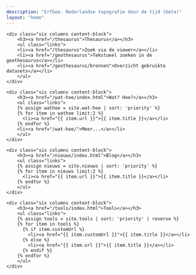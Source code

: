 ```yaml
---
description: "ErfGeo. Nederlandse topografie door de tijd (beta)"
layout: "home"
---
```


<div class="row-flex">

	<div class="six columns content-block">
		<h3><a href="/thesaurus">Thesaurus</a></h3>
		<ul class="links">
		<li><a href="/thesaurus">Zoek via de viewer</a></li>
		<li><a href="/geothesaurus">Tekstueel zoeken in de geothesaurus</a></li>
		<li><a href="/geothesaurus/bronnen">Overzicht gebruikte datasets</a></li>
		</ul>
	</div>

	<div class="six columns content-block">
		<h3><a href="/wat-hoe/index.html">Wat? Hoe?</a></h3>
		<ul class="links">
		{% assign wathoe = site.wat-hoe | sort: 'priority' %}
		{% for item in wathoe limit:2 %}
		  <li><a href="{{ item.url }}">{{ item.title }}</a></li>
		{% endfor %}
		<li><a href="/wat-hoe/">Meer...</a></li>
		</ul>
	</div>

</div>

<div class="row-flex">

	<div class="six columns content-block">
		<h3><a href="/nieuws/index.html">Blog</a></h3>
		<ul class="links">
		{% assign nieuws = site.nieuws | sort: 'priority' %}
		{% for item in nieuws limit:2 %}
		  <li><a href="{{ item.url }}">{{ item.title }}</a></li>
		{% endfor %}
		</ul>
	</div>

	<div class="six columns content-block">
		<h3><a href="/tools/index.html">Tools</a></h3>
		<ul class="links">
		{% assign tools = site.tools | sort: 'priority' | reverse %}
		{% for item in tools %}
		  {% if item.customUrl %}
		  	<li><a href="{{ item.customUrl }}">{{ item.title }}</a></li>
		  {% else %}
		  	<li><a href="{{ item.url }}">{{ item.title }}</a></li>
		  {% endif %}
		{% endfor %}
		</ul>
	</div>

</div>

<script type="text/javascript">
	var keyHandlerMap = {
			thesaurusSearch: thesaurusSearchKeyUp
		};

	function genericKeyHandler(e){
		var target = e.target || e.srcElement,
			handlerName = target.dataset.keyuphandler,
			handler = keyHandlerMap[handlerName];

		if(handler){
			handler.call(target, e);
		}
	}

	function thesaurusSearchKeyUp(e){
		var enterCode = 13;

		if(e.keyCode === enterCode){
			search();
			//location.href = '/thesaurus/#search=' + this.value
		}
	}

	document.addEventListener('keyup', genericKeyHandler);

	function search(){
		var searchstring = document.getElementById('searchstring').value;
		location.href = '/thesaurus/#search=' + searchstring;
	}
</script>
